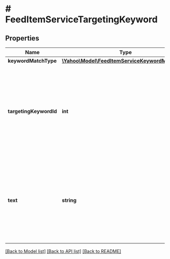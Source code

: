 # # FeedItemServiceTargetingKeyword

## Properties

Name | Type | Description | Notes
------------ | ------------- | ------------- | -------------
**keywordMatchType** | [**\Yahoo\Model\FeedItemServiceKeywordMatchType**](FeedItemServiceKeywordMatchType.md) |  | [optional] 
**targetingKeywordId** | **int** | &lt;div lang&#x3D;\&quot;ja\&quot;&gt;指定したキーワード（text）を識別する IDになります。&lt;br&gt;※設定を解除する場合は「0」を指定 してください。&lt;br&gt; このフィールドは、SET時に省略可能となります。&lt;/div&gt;&lt;div lang&#x3D;\&quot;en\&quot;&gt;ID to identify the Targeting keyword (text).&lt;br&gt;* To deactive, set &amp;#34;0&amp;#34;. &lt;br&gt;This field is optional in SET operation.&lt;/div&gt; | [optional] 
**text** | **string** | &lt;div lang&#x3D;\&quot;ja\&quot;&gt;指定するキーワードです。&lt;br&gt;※入力制限：80文字、10ワード までです。&lt;br&gt; このフィールドはADDおよびSET時に必須となります。&lt;/div&gt;&lt;div lang&#x3D;\&quot;en\&quot;&gt;Keyword text.&lt;br&gt;* Insert limit: Up to 80 characters and/or 10 words.&lt;br&gt;This field is required in ADD and SET operation.&lt;/div&gt; | [optional] 

[[Back to Model list]](../../README.md#documentation-for-models) [[Back to API list]](../../README.md#documentation-for-api-endpoints) [[Back to README]](../../README.md)


